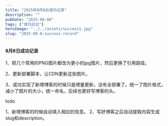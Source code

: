 ```yaml
---
title: "2025年8月8日成功记录"
description: ""
pubDate: "2025-08-08"
tags: ["成功日记"]
heroImage: "../../assets/success1.jpg"
slug: "2025-08-8-success-record"
---
```



#### 8月8日成功记录
1、把几个常用的PNG图片都改为更小的jpg图片，然后更换了引用路径。

2、更新部署脚本，让CDN更新这些图片。

3、成功实现了新增博客的时候只是增量更新，没有全部署了。统一了图片格式，减小了图片的大小，统一命名，后续也更好写博客的头。

todo

1、新增博客的时候自动填入相应的信息。
2、写好博客之后自动提取内容生成slug和description。
